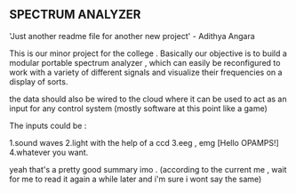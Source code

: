 **SPECTRUM ANALYZER**
----------------------

'Just another readme file for another new project' - Adithya Angara

This is our minor project for the college . Basically our objective is to build a modular portable spectrum analyzer , which can easily be reconfigured to work with a variety of different signals and visualize their frequencies on a display of sorts.

the data should also be wired to the cloud where it can be used to act as an input for any control system (mostly software at this point like a game)

The inputs could be :

1.sound waves
2.light with the help of a ccd
3.eeg , emg [Hello OPAMPS!]
4.whatever you want.

yeah that's a pretty good summary imo . (according to the current me , wait for me to read it again a while later and i'm sure i wont say the same)


